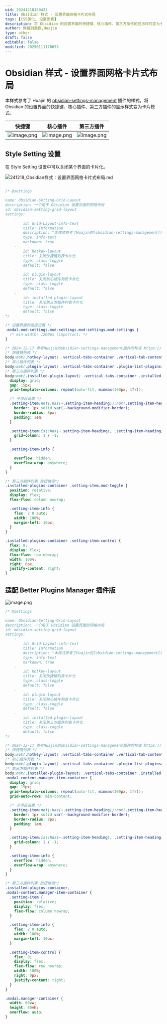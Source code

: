 ```yaml
---
uid: 20241218150423
title: Obsidian 样式 - 设置界面网格卡片式布局
tags: [CSS美化, 设置面板]
description: 将 Obsidian 的设置界面的快捷键、核心插件、第三方插件的显示样式变为卡片模式。
author: 熊猫别熬夜,Huajin
type: other
draft: false
editable: false
modified: 20250111170653
---
```


# Obsidian 样式 - 设置界面网格卡片式布局

本样式参考了 Huajin 的 [obsidian-settings-management](https://github.com/xhuajin/obsidian-settings-management/) 插件的样式，将 Obsidian 的设置界面的快捷键、核心插件、第三方插件的显示样式变为卡片模式。

| 快捷键                                                                     | 核心插件                                                                    | 第三方插件                                                                   |
| ----------------------------------------------------------------------- | ----------------------------------------------------------------------- | ----------------------------------------------------------------------- |
| ![image.png](https://cdn.pkmer.cn/images/202412181504917.png!pkmer)<br> | ![image.png](https://cdn.pkmer.cn/images/202412181504780.png!pkmer)<br> | ![image.png](https://cdn.pkmer.cn/images/202412181505186.png!pkmer)<br> |

## Style Setting 设置

在 Style Setting 设置中可以关闭某个界面的卡片化。

![241218_Obsidian样式：设置界面网格卡片式布局.md](https://cdn.pkmer.cn/images/202412181502569.png!pkmer)

```css

/* @settings

name: Obsidian-Setting-Grid-Layout
description: 一个用于 Obsidian 设置页面的网格布局
id: obsidian-setting-grid-layout
settings:
    - 
        id: Grid-Layout-info-text
        title: Information
        description: "本样式参考了Huajin的[obsidian-settings-management](https://github.com/xhuajin/obsidian-settings-management/)插件的样式。"
        type: info-text
        markdown: true
    - 
        id: hotkey-layout
        title: 关闭快捷键列表卡片化
        type: class-toggle
        default: false
    - 
        id: plugin-layout
        title: 关闭核心插件列表卡片化
        type: class-toggle
        default: false
    - 
        id: installed-plugin-layout
        title: 关闭第三方插件列表卡片化
        type: class-toggle
        default: false
*/

/* 设置界面的宽度设置 */
.modal.mod-settings.mod-settings.mod-settings.mod-settings {
  /* min-width: 1200px !important; */
}

/* 2024-12-17 参考Huajin的obsidian-settings-management插件的样式 https://github.com/xhuajin/obsidian-settings-management/blob/master/src/styles.css */
/* 快捷键列表 */
body:not(.hotkey-layout) .vertical-tabs-container .vertical-tab-content>.hotkey-list-container,
/* 核心插件列表 */
body:not(.plugin-layout) .vertical-tabs-container .plugin-list-plugins>div:not(.setting-item),
/* 第三方插件列表 */
body:not(.installed-plugin-layout) .vertical-tabs-container .installed-plugins-container {
  display: grid;
  gap: 15px;
  grid-template-columns: repeat(auto-fit, minmax(300px, 1fr));

  /* 子项目设置 */
  .setting-item:not(:has(~.setting-item-heading)):not(.setting-item-heading) {
    border: 1px solid var(--background-modifier-border);
    border-radius: 8px;
    padding: 1em;
  }

  .setting-item:is(:has(~.setting-item-heading), .setting-item-heading) {
    grid-column: 1 / -1;
  }

  .setting-item-info {

    overflow: hidden;
    overflow-wrap: anywhere;
  }
}

/* 第三方插件列表 按钮微调*/
.installed-plugins-container .setting-item.mod-toggle {
  position: relative;
  display: flex;
  flex-flow: column nowrap;

  .setting-item-info {
    flex: 2 0 auto;
    width: 100%;
    margin-left: 10px;
  }
}

.installed-plugins-container .setting-item-control {
  flex: 0;
  display: flex;
  flex-flow: row nowrap;
  width: 100%;
  right: 0px;
  justify-content: right;
}
```

## 适配 Better Plugins Manager 插件版

![image.png](https://cdn.pkmer.cn/images/202501111706053.png!pkmer)

```css
/* @settings

name: Obsidian-Setting-Grid-Layout
description: 一个用于 Obsidian 设置页面的网格布局
id: obsidian-setting-grid-layout
settings:
    - 
        id: Grid-Layout-info-text
        title: Information
        description: "本样式参考了Huajin的[obsidian-settings-management](https://github.com/xhuajin/obsidian-settings-management/)插件的样式。"
        type: info-text
        markdown: true
    - 
        id: hotkey-layout
        title: 关闭快捷键列表卡片化
        type: class-toggle
        default: false
    - 
        id: plugin-layout
        title: 关闭核心插件列表卡片化
        type: class-toggle
        default: false
    - 
        id: installed-plugin-layout
        title: 关闭第三方插件列表卡片化
        type: class-toggle
        default: false
*/

/* 2024-12-17 参考Huajin的obsidian-settings-management插件的样式 https://github.com/xhuajin/obsidian-settings-management/blob/master/src/styles.css */
/* 快捷键列表 */
body:not(.hotkey-layout) .vertical-tabs-container .vertical-tab-content>.hotkey-list-container,
/* 核心插件列表 */
body:not(.plugin-layout) .vertical-tabs-container .plugin-list-plugins>div:not(.setting-item),
/* 第三方插件列表 */
body:not(.installed-plugin-layout) .vertical-tabs-container .installed-plugins-container,
.modal-content.manager-item-container {
  display: grid;
  gap: 15px;
  grid-template-columns: repeat(auto-fit, minmax(300px, 1fr));
  grid-auto-rows: min-content;

  /* 子项目设置 */
  .setting-item:not(:has(~.setting-item-heading)):not(.setting-item-heading) {
    border: 1px solid var(--background-modifier-border);
    border-radius: 8px;
    padding: 1em;
  }

  .setting-item:is(:has(~.setting-item-heading), .setting-item-heading) {
    grid-column: 1 / -1;
  }

  .setting-item-info {
    overflow: hidden;
    overflow-wrap: anywhere;
  }
}

/* 第三方插件列表 按钮微调*/
.installed-plugins-container,
.modal-content.manager-item-container {
  .setting-item {
    position: relative;
    display: flex;
    flex-flow: column nowrap;
  }

  .setting-item-info {
    flex: 2 0 auto;
    width: 100%;
    margin-left: 10px;
  }

  .setting-item-control {
    flex: 0;
    display: flex;
    flex-flow: row nowrap;
    width: 100%;
    right: 0px;
    justify-content: right;
  }
}

.modal.manager-container {
  width: 60vw;
  height: 80vh;
  overflow: auto;
}
```